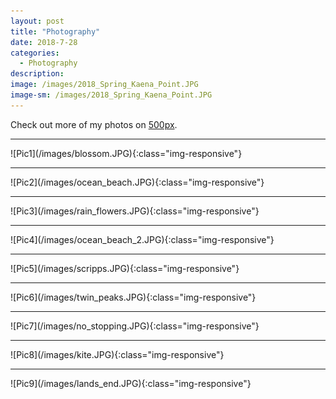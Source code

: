 ```yaml
---
layout: post
title: "Photography"
date: 2018-7-28
categories:
  - Photography
description:
image: /images/2018_Spring_Kaena_Point.JPG
image-sm: /images/2018_Spring_Kaena_Point.JPG
---
```


Check out more of my photos on <a href="https://500px.com/racoonciliation">500px</a>.
<hr/> ![Pic1](/images/blossom.JPG){:class="img-responsive"}
<hr/> ![Pic2](/images/ocean_beach.JPG){:class="img-responsive"}
<hr/> ![Pic3](/images/rain_flowers.JPG){:class="img-responsive"}
<hr/> ![Pic4](/images/ocean_beach_2.JPG){:class="img-responsive"}
<hr/> ![Pic5](/images/scripps.JPG){:class="img-responsive"}
<hr/> ![Pic6](/images/twin_peaks.JPG){:class="img-responsive"}
<hr/> ![Pic7](/images/no_stopping.JPG){:class="img-responsive"}
<hr/> ![Pic8](/images/kite.JPG){:class="img-responsive"}
<hr/> ![Pic9](/images/lands_end.JPG){:class="img-responsive"}
